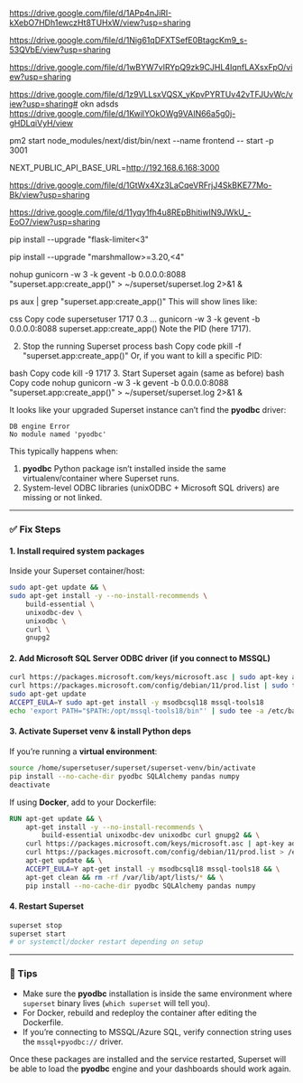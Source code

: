 

https://drive.google.com/file/d/1APp4nJiRI-kXebO7HDh1ewczHt8TUHxW/view?usp=sharing


https://drive.google.com/file/d/1Nig61qDFXTSefE0BtagcKm9_s-53QVbE/view?usp=sharing


https://drive.google.com/file/d/1wBYW7vIRYpQ9zk9CJHL4IqnfLAXsxFpO/view?usp=sharing



https://drive.google.com/file/d/1z9VLLsxVQSX_yKpvPYRTUv42vTFJUvWc/view?usp=sharing# okn
adsds
https://drive.google.com/file/d/1KwilYOkOWg9VAIN66a5g0j-gHDLqiVyH/view


pm2 start node_modules/next/dist/bin/next --name frontend -- start -p 3001


NEXT_PUBLIC_API_BASE_URL=http://192.168.6.168:3000


https://drive.google.com/file/d/1GtWx4Xz3LaCqeVRFrjJ4SkBKE77Mo-Bk/view?usp=sharing

https://drive.google.com/file/d/11yqy1fh4u8REpBhitiwIN9JWkU_-EoO7/view?usp=sharing



pip install --upgrade "flask-limiter<3"

pip install --upgrade "marshmallow>=3.20,<4"


nohup gunicorn -w 3 -k gevent -b 0.0.0.0:8088 "superset.app:create_app()" > ~/superset/superset.log 2>&1 &


ps aux | grep "superset.app:create_app()"
This will show lines like:

css
Copy code
supersetuser  1717  0.3  ...  gunicorn -w 3 -k gevent -b 0.0.0.0:8088 superset.app:create_app()
Note the PID (here 1717).

2. Stop the running Superset process
bash
Copy code
pkill -f "superset.app:create_app()"
Or, if you want to kill a specific PID:

bash
Copy code
kill -9 1717
3. Start Superset again (same as before)
bash
Copy code
nohup gunicorn -w 3 -k gevent -b 0.0.0.0:8088 "superset.app:create_app()" > ~/superset/superset.log 2>&1 &



It looks like your upgraded Superset instance can’t find the **pyodbc** driver:

```
DB engine Error
No module named 'pyodbc'
```

This typically happens when:

1. **pyodbc** Python package isn’t installed inside the same virtualenv/container where Superset runs.
2. System-level ODBC libraries (unixODBC + Microsoft SQL drivers) are missing or not linked.

---

### ✅ Fix Steps

#### 1. Install required system packages

Inside your Superset container/host:

```bash
sudo apt-get update && \
sudo apt-get install -y --no-install-recommends \
    build-essential \
    unixodbc-dev \
    unixodbc \
    curl \
    gnupg2
```

#### 2. Add Microsoft SQL Server ODBC driver (if you connect to MSSQL)

```bash
curl https://packages.microsoft.com/keys/microsoft.asc | sudo apt-key add -
curl https://packages.microsoft.com/config/debian/11/prod.list | sudo tee /etc/apt/sources.list.d/mssql-release.list
sudo apt-get update
ACCEPT_EULA=Y sudo apt-get install -y msodbcsql18 mssql-tools18
echo 'export PATH="$PATH:/opt/mssql-tools18/bin"' | sudo tee -a /etc/bash.bashrc
```

#### 3. Activate Superset venv & install Python deps

If you’re running a **virtual environment**:

```bash
source /home/supersetuser/superset/superset-venv/bin/activate
pip install --no-cache-dir pyodbc SQLAlchemy pandas numpy
deactivate
```

If using **Docker**, add to your Dockerfile:

```dockerfile
RUN apt-get update && \
    apt-get install -y --no-install-recommends \
        build-essential unixodbc-dev unixodbc curl gnupg2 && \
    curl https://packages.microsoft.com/keys/microsoft.asc | apt-key add - && \
    curl https://packages.microsoft.com/config/debian/11/prod.list > /etc/apt/sources.list.d/mssql-release.list && \
    apt-get update && \
    ACCEPT_EULA=Y apt-get install -y msodbcsql18 mssql-tools18 && \
    apt-get clean && rm -rf /var/lib/apt/lists/* && \
    pip install --no-cache-dir pyodbc SQLAlchemy pandas numpy
```

#### 4. Restart Superset

```bash
superset stop
superset start
# or systemctl/docker restart depending on setup
```

---

### 🔑 Tips

* Make sure the **pyodbc** installation is inside the same environment where `superset` binary lives (`which superset` will tell you).
* For Docker, rebuild and redeploy the container after editing the Dockerfile.
* If you’re connecting to MSSQL/Azure SQL, verify connection string uses the `mssql+pyodbc://` driver.

Once these packages are installed and the service restarted, Superset will be able to load the **pyodbc** engine and your dashboards should work again.

